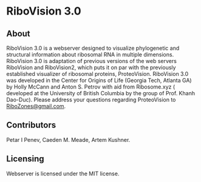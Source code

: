 # RiboVision 3.0


## About

RiboVision 3.0  is a webserver designed to visualize phylogenetic and structural information about ribosomal RNA  in multiple dimensions. RiboVision 3.0 is adaptation of previous versions of the web servers RiboVision and RiboVision2, which puts it on par with the previously established visualizer of ribosomal proteins, ProteoVision. RiboVision 3.0 was developed in the Center for Origins of Life (Georgia Tech, Atlanta GA) by Holly McCann and Anton S. Petrov with aid from Ribosome.xyz (
developed at the University of British Columbia by the group of Prof. Khanh Dao-Duc). Please address your questions regarding ProteoVision to RiboZones@gmail.com.

## Contributors
Petar I Penev, Caeden M. Meade, Artem Kushner.

## Licensing 
Webserver is licensed under the MIT license.
